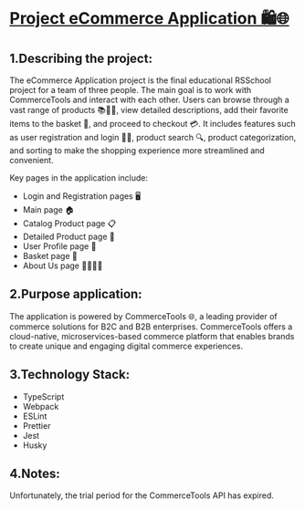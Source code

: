# [Project eCommerce Application 🛍️🌐](https://ecommerce-trueorfalse-sprint4.netlify.app/)

## 1.Describing the project:

The eCommerce Application project is the final educational RSSchool project for a team of three people. The main goal is to work with CommerceTools and interact with each other. Users can browse through a vast range of products 📚👗👟, view detailed descriptions, add their favorite items to the basket 🛒, and proceed to checkout 💳. It includes features such as user registration and login 📝🔐, product search 🔍, product categorization, and sorting to make the shopping experience more streamlined and convenient. 

Key pages in the application include:

- Login and Registration pages 🖥️
- Main page 🏠
- Catalog Product page 📋
- Detailed Product page 🔎
- User Profile page 👤
- Basket page 🛒
- About Us page 🙋‍♂️🙋‍♀️

## 2.Purpose application:

The application is powered by CommerceTools 🌐, a leading provider of commerce solutions for B2C and B2B enterprises. CommerceTools offers a cloud-native, microservices-based commerce platform that enables brands to create unique and engaging digital commerce experiences.

## 3.Technology Stack:

- TypeScript
- Webpack
- ESLint
- Prettier
- Jest
- Husky

## 4.Notes:

Unfortunately, the trial period for the CommerceTools API has expired.


